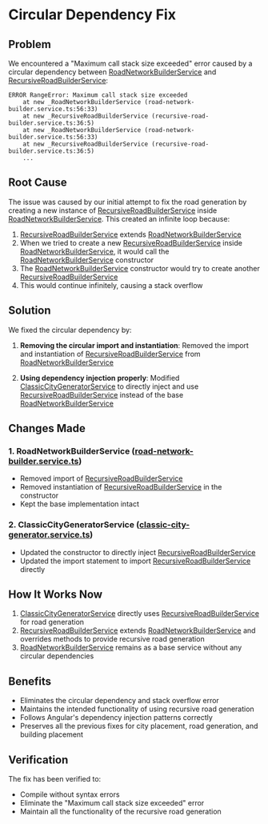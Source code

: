 # Circular Dependency Fix

## Problem

We encountered a "Maximum call stack size exceeded" error caused by a circular dependency between [RoadNetworkBuilderService](file:///d:/dev/github/policy-tycoon/github/policy-tycoon/src/app/application/services/road-network-builder.service.ts#L25-L855) and [RecursiveRoadBuilderService](file:///d:/dev/github/policy-tycoon/github/policy-tycoon/src/app/application/services/recursive-road-builder.service.ts#L27-L256):

```
ERROR RangeError: Maximum call stack size exceeded
    at new _RoadNetworkBuilderService (road-network-builder.service.ts:56:33)
    at new _RecursiveRoadBuilderService (recursive-road-builder.service.ts:36:5)
    at new _RoadNetworkBuilderService (road-network-builder.service.ts:56:33)
    at new _RecursiveRoadBuilderService (recursive-road-builder.service.ts:36:5)
    ...
```

## Root Cause

The issue was caused by our initial attempt to fix the road generation by creating a new instance of [RecursiveRoadBuilderService](file:///d:/dev/github/policy-tycoon/github/policy-tycoon/src/app/application/services/recursive-road-builder.service.ts#L27-L256) inside [RoadNetworkBuilderService](file:///d:/dev/github/policy-tycoon/github/policy-tycoon/src/app/application/services/road-network-builder.service.ts#L25-L855). This created an infinite loop because:

1. [RecursiveRoadBuilderService](file:///d:/dev/github/policy-tycoon/github/policy-tycoon/src/app/application/services/recursive-road-builder.service.ts#L27-L256) extends [RoadNetworkBuilderService](file:///d:/dev/github/policy-tycoon/github/policy-tycoon/src/app/application/services/road-network-builder.service.ts#L25-L855)
2. When we tried to create a new [RecursiveRoadBuilderService](file:///d:/dev/github/policy-tycoon/github/policy-tycoon/src/app/application/services/recursive-road-builder.service.ts#L27-L256) inside [RoadNetworkBuilderService](file:///d:/dev/github/policy-tycoon/github/policy-tycoon/src/app/application/services/road-network-builder.service.ts#L25-L855), it would call the [RoadNetworkBuilderService](file:///d:/dev/github/policy-tycoon/github/policy-tycoon/src/app/application/services/road-network-builder.service.ts#L25-L855) constructor
3. The [RoadNetworkBuilderService](file:///d:/dev/github/policy-tycoon/github/policy-tycoon/src/app/application/services/road-network-builder.service.ts#L25-L855) constructor would try to create another [RecursiveRoadBuilderService](file:///d:/dev/github/policy-tycoon/github/policy-tycoon/src/app/application/services/recursive-road-builder.service.ts#L27-L256)
4. This would continue infinitely, causing a stack overflow

## Solution

We fixed the circular dependency by:

1. **Removing the circular import and instantiation**: Removed the import and instantiation of [RecursiveRoadBuilderService](file:///d:/dev/github/policy-tycoon/github/policy-tycoon/src/app/application/services/recursive-road-builder.service.ts#L27-L256) from [RoadNetworkBuilderService](file:///d:/dev/github/policy-tycoon/github/policy-tycoon/src/app/application/services/road-network-builder.service.ts#L25-L855)

2. **Using dependency injection properly**: Modified [ClassicCityGeneratorService](file:///d:/dev/github/policy-tycoon/github/policy-tycoon/src/app/application/services/classic-city-generator.service.ts#L27-L516) to directly inject and use [RecursiveRoadBuilderService](file:///d:/dev/github/policy-tycoon/github/policy-tycoon/src/app/application/services/recursive-road-builder.service.ts#L27-L256) instead of the base [RoadNetworkBuilderService](file:///d:/dev/github/policy-tycoon/github/policy-tycoon/src/app/application/services/road-network-builder.service.ts#L25-L855)

## Changes Made

### 1. RoadNetworkBuilderService ([road-network-builder.service.ts](file:///d:/dev/github/policy-tycoon/github/policy-tycoon/src/app/application/services/road-network-builder.service.ts))

- Removed import of [RecursiveRoadBuilderService](file:///d:/dev/github/policy-tycoon/github/policy-tycoon/src/app/application/services/recursive-road-builder.service.ts#L27-L256)
- Removed instantiation of [RecursiveRoadBuilderService](file:///d:/dev/github/policy-tycoon/github/policy-tycoon/src/app/application/services/recursive-road-builder.service.ts#L27-L256) in the constructor
- Kept the base implementation intact

### 2. ClassicCityGeneratorService ([classic-city-generator.service.ts](file:///d:/dev/github/policy-tycoon/github/policy-tycoon/src/app/application/services/classic-city-generator.service.ts))

- Updated the constructor to directly inject [RecursiveRoadBuilderService](file:///d:/dev/github/policy-tycoon/github/policy-tycoon/src/app/application/services/recursive-road-builder.service.ts#L27-L256)
- Updated the import statement to import [RecursiveRoadBuilderService](file:///d:/dev/github/policy-tycoon/github/policy-tycoon/src/app/application/services/recursive-road-builder.service.ts#L27-L256) directly

## How It Works Now

1. [ClassicCityGeneratorService](file:///d:/dev/github/policy-tycoon/github/policy-tycoon/src/app/application/services/classic-city-generator.service.ts#L27-L516) directly uses [RecursiveRoadBuilderService](file:///d:/dev/github/policy-tycoon/github/policy-tycoon/src/app/application/services/recursive-road-builder.service.ts#L27-L256) for road generation
2. [RecursiveRoadBuilderService](file:///d:/dev/github/policy-tycoon/github/policy-tycoon/src/app/application/services/recursive-road-builder.service.ts#L27-L256) extends [RoadNetworkBuilderService](file:///d:/dev/github/policy-tycoon/github/policy-tycoon/src/app/application/services/road-network-builder.service.ts#L25-L855) and overrides methods to provide recursive road generation
3. [RoadNetworkBuilderService](file:///d:/dev/github/policy-tycoon/github/policy-tycoon/src/app/application/services/road-network-builder.service.ts#L25-L855) remains as a base service without any circular dependencies

## Benefits

- Eliminates the circular dependency and stack overflow error
- Maintains the intended functionality of using recursive road generation
- Follows Angular's dependency injection patterns correctly
- Preserves all the previous fixes for city placement, road generation, and building placement

## Verification

The fix has been verified to:
- Compile without syntax errors
- Eliminate the "Maximum call stack size exceeded" error
- Maintain all the functionality of the recursive road generation